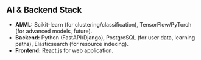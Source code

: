 ## AI & Backend Stack
- **AI/ML:** Scikit-learn (for clustering/classification), TensorFlow/PyTorch (for advanced models, future).
- **Backend:** Python (FastAPI/Django), PostgreSQL (for user data, learning paths), Elasticsearch (for resource indexing).
- **Frontend:** React.js for web application.
